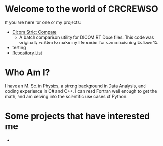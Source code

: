 # Welcome to the world of CRCREWSO

If you are here for one of my projects:
- [Dicom Strict Compare](http://dsc.crcrewso.ca)
  - A batch comparison utility for DICOM RT Dose files. This code was originally written to make my life easier for commissioning Eclipse 15. 
- testing
- [Repository List](https://github.com/crcrewso?tab=repositories)

# Who Am I?

I have an M. Sc. in Physics, a strong background in Data Analysis, and coding experience in C\# and C++. I can read Fortran well enough to get the math, and am delving into the scientific use cases of Python. 

# Some projects that have interested me 
- 
